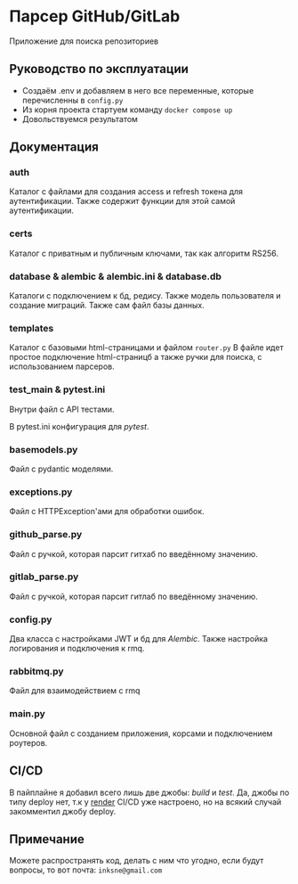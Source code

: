 # Парсер GitHub/GitLab

Приложение для поиска репозиториев

## Руководство по эксплуатации

- Создаём .env и добавляем в него все переменные, которые перечисленны в ```config.py```
- Из корня проекта стартуем команду ```docker compose up```
- Довольствуемся результатом

## Документация

### auth

Каталог с файлами для создания access и refresh токена для аутентификации.
Также содержит функции для этой самой аутентификации.

### certs

Каталог с приватным и публичным ключами, так как алгоритм RS256.

### database & alembic & alembic.ini & database.db

Каталоги с подключением к бд, редису. Также модель пользователя и создание миграций. 
Также сам файл базы данных.

### templates

Каталог с базовыми html-страницами и файлом ```router.py```
В файле идет простое подключение html-страницб а также ручки для поиска, с использованием парсеров.

### test_main & pytest.ini

Внутри файл с API тестами.

В pytest.ini конфигурация для *pytest*.

### basemodels.py

Файл с pydantic моделями.

### exceptions.py

Файл с HTTPException'ами для обработки ошибок.

### github_parse.py

Файл с ручкой, которая парсит гитхаб по введённому значению.

### gitlab_parse.py

Файл с ручкой, которая парсит гитлаб по введённому значению.

### config.py

Два класса с настройками JWT и бд для *Alembic*.
Также настройка логирования и подключения к rmq.

### rabbitmq.py

Файл для взаимодействием с rmq

### main.py

Основной файл с созданием приложения, корсами и подключением роутеров.

## CI/CD

В пайплайне я добавил всего лишь две джобы: *build* и *test*.
Да, джобы по типу deploy нет, т.к у [render](https://render.com/) CI/CD уже настроено,
но на всякий случай закомментил джобу deploy.

## Примечание

Можете распространять код, делать с ним что угодно, если будут вопросы, то вот почта:
```inksne@gmail.com```